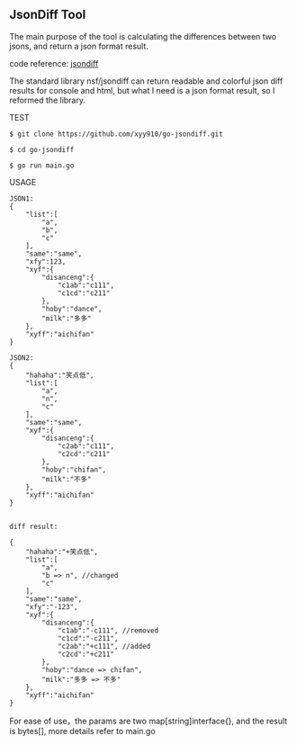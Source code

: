 ## JsonDiff Tool 

The main purpose of the tool is calculating the differences between two jsons, 
and return a json format result.

code reference: [jsondiff](https://github.com/nsf/jsondiff)

The standard library nsf/jsondiff can return readable and colorful
json diff results for console and html, but what I need is a json
format result, so I reformed the library. 

TEST

```
$ git clone https://github.com/xyy910/go-jsondiff.git

$ cd go-jsondiff

$ go run main.go

```

USAGE

```
JSON1: 
{
    "list":[
        "a",
        "b",
        "c"
    ],
    "same":"same",
    "xfy":123,
    "xyf":{
        "disanceng":{
            "c1ab":"c111",
            "c1cd":"c211"
        },
        "hoby":"dance",
        "milk":"多多"
    },
    "xyff":"aichifan"
}

JSON2:
{
    "hahaha":"笑点低",
    "list":[
        "a",
        "n",
        "c"
    ],
    "same":"same",
    "xyf":{
        "disanceng":{
            "c2ab":"c111",
            "c2cd":"c211"
        },
        "hoby":"chifan",
        "milk":"不多"
    },
    "xyff":"aichifan"
}


diff result:

{
    "hahaha":"+笑点低",
    "list":[
        "a",
        "b => n", //changed
        "c"
    ],
    "same":"same",
    "xfy":"-123",
    "xyf":{
        "disanceng":{
            "c1ab":"-c111", //removed
            "c1cd":"-c211",
            "c2ab":"+c111", //added
            "c2cd":"+c211"
        },
        "hoby":"dance => chifan",
        "milk":"多多 => 不多"
    },
    "xyff":"aichifan"
}

```

For ease of use，the params are two map[string]interface{}, and the result is bytes[],
more details refer to main.go
